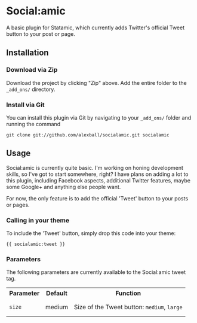 Social:amic
===========

A basic plugin for Statamic, which currently adds Twitter's official Tweet button to your post or page.

Installation
------------

### Download via Zip ###
Download the project by clicking "Zip" above. Add the entire folder to the `_add_ons/` directory.

### Install via Git ###
You can install this plugin via Git by navigating to your `_add_ons/` folder and running the command

	git clone git://github.com/alexball/socialamic.git socialamic
	
Usage
-----

Social:amic is currently quite basic. I'm working on honing development skills, so I've got to start somewhere, right? I have plans on adding a lot to this plugin, including Facebook aspects, additional Twitter features, maybe some Google+ and anything else people want.

For now, the only feature is to add the official 'Tweet' button to your posts or pages.

### Calling in your theme ###

To include the 'Tweet' button, simply drop this code into your theme:

	{{ socialamic:tweet }}
	
### Parameters ###

The following parameters are currently available to the Social:amic tweet tag.

<table>
	<tr>
		<th>Parameter</th>
		<th>Default</th>
		<th>Function</th>
	</tr>
	<tr>
		<td><pre><code>size</code></pre></td>
		<td>medium</td>
		<td>Size of the Tweet button: <code>medium</code>, <code>large</code></td>
	</tr>
</table>